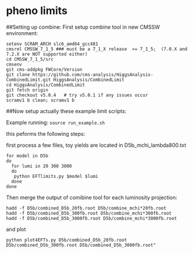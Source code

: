 # pheno limits


##Setting up combine:
First setup combine tool in new CMSSW environment:

```
setenv SCRAM_ARCH slc6_amd64_gcc481
cmsrel CMSSW_7_1_5 ### must be a 7_1_X release  >= 7_1_5;  (7.0.X and 7.2.X are NOT supported either)
cd CMSSW_7_1_5/src
cmsenv
git cms-addpkg FWCore/Version
git clone https://github.com/cms-analysis/HiggsAnalysis-CombinedLimit.git HiggsAnalysis/CombinedLimit
cd HiggsAnalysis/CombinedLimit
git fetch origin
git checkout v5.0.4   # try v5.0.1 if any issues occur
scramv1 b clean; scramv1 b
```

##Now setup actually these example limit scripts:

Example running:
```source run_example.sh```

this peforms the following steps:

first process a few files, toy yields are located in D5b_mchi_lambda800.txt
```
for model in D5b
do
  for lumi in 20 300 3000
  do
   python EFTlimits.py $model $lumi
  done
done
```

Then merge the output of comibine tool for each luminosity projection:
```
hadd -f D5b/combined_D5b_20fb.root D5b/combine_mchi*20fb.root
hadd -f D5b/combined_D5b_300fb.root D5b/combine_mchi*300fb.root
hadd -f D5b/combined_D5b_3000fb.root D5b/combine_mchi*3000fb.root
```

and plot
```
python plot4EFTs.py D5b/combined_D5b_20fb.root D5b/combined_D5b_300fb.root D5b/combined_D5b_3000fb.root"
```
